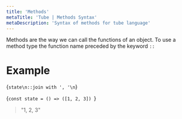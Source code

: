 ```yaml
---
title: 'Methods'
metaTitle: 'Tube | Methods Syntax'
metaDescription: 'Syntax of methods for tube language'
---
```


Methods are the way we can call the functions of an object. To use a method type the function name preceded by the keyword `::`

# Example


<TubeCode>{`state\n::join with ', '\n`}</TubeCode>

<JSCode>{`const state = () => ([1, 2, 3])
`}</JSCode>

> "1, 2, 3"

